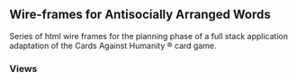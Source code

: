 ## Wire-frames for Antisocially Arranged Words

Series of html wire frames for the planning phase of a full stack application adaptation of the Cards Against Humanity️ ®️ card game.

### Views